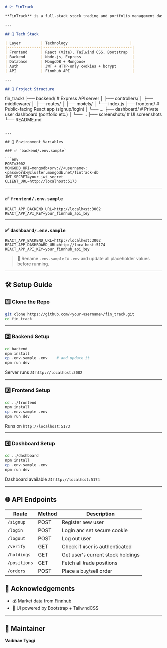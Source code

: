 

```markdown
# 💹 FinTrack

**FinTrack** is a full-stack stock trading and portfolio management dashboard. It lets users sign up, log in, view real-time stock prices, place trades, and track their portfolios. The app is built using the MERN stack (MongoDB, Express, React, Node.js) and integrates with the Finnhub API for market data.

---

## 🚀 Tech Stack

| Layer         | Technology                            |
|---------------|----------------------------------------|
| Frontend      | React (Vite), Tailwind CSS, Bootstrap  |
| Backend       | Node.js, Express                       |
| Database      | MongoDB + Mongoose                     |
| Auth          | JWT + HTTP-only cookies + bcrypt       |
| API           | Finnhub API                            |

---

## 📁 Project Structure

```

fin\_track/
├── backend/         # Express API server
│   ├── controllers/
│   ├── middleware/
│   ├── routes/
│   ├── models/
│   └── index.js
├── frontend/        # Public-facing React app (signup/login)
│   └── ...
├── dashboard/       # Private user dashboard (portfolio etc.)
│   └── ...
├── screenshots/     # UI screenshots
└── README.md

````

---

## 🔐 Environment Variables

### ✅ `backend/.env.sample`

```env
PORT=3002
MONGODB_URI=mongodb+srv://<username>:<password>@cluster.mongodb.net/fintrack-db
JWT_SECRET=your_jwt_secret
CLIENT_URL=http://localhost:5173
````

---

### ✅ `frontend/.env.sample`

```env
REACT_APP_BACKEND_URL=http://localhost:3002
REACT_APP_API_KEY=your_finnhub_api_key
```

---

### ✅ `dashboard/.env.sample`

```env
REACT_APP_BACKEND_URL=http://localhost:3002
REACT_APP_DASHBOARD_URL=http://localhost:5174
REACT_APP_API_KEY=your_finnhub_api_key
```

> 🔁 Rename `.env.sample` to `.env` and update all placeholder values before running.

---

## 🛠️ Setup Guide

### 1️⃣ Clone the Repo

```bash
git clone https://github.com/<your-username>/fin_track.git
cd fin_track
```

---

### 2️⃣ Backend Setup

```bash
cd backend
npm install
cp .env.sample .env    # and update it
npm run dev
```

Server runs at `http://localhost:3002`

---

### 3️⃣ Frontend Setup

```bash
cd ../frontend
npm install
cp .env.sample .env
npm run dev
```

Runs on `http://localhost:5173`

---

### 4️⃣ Dashboard Setup

```bash
cd ../dashboard
npm install
cp .env.sample .env
npm run dev
```

Dashboard available at `http://localhost:5174`

---

## 🌐 API Endpoints

| Route        | Method | Description                       |
| ------------ | ------ | --------------------------------- |
| `/signup`    | POST   | Register new user                 |
| `/login`     | POST   | Login and set secure cookie       |
| `/logout`    | POST   | Log out user                      |
| `/verify`    | GET    | Check if user is authenticated    |
| `/holdings`  | GET    | Get user's current stock holdings |
| `/positions` | GET    | Fetch all trade positions         |
| `/orders`    | POST   | Place a buy/sell order            |



## 🙌 Acknowledgements

* 💰 Market data from [Finnhub](https://finnhub.io)
* 🎨 UI powered by Bootstrap + TailwindCSS

---

## 👤 Maintainer

**Vaibhav Tyagi**


